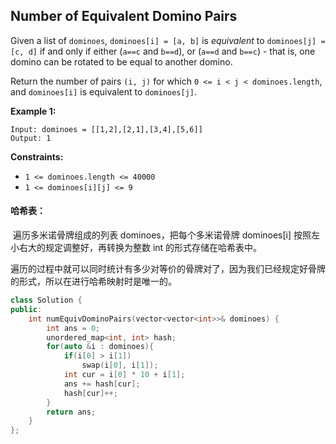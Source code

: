 ## Number of Equivalent Domino Pairs

Given a list of `dominoes`, `dominoes[i] = [a, b]` is *equivalent* to `dominoes[j] = [c, d]` if and only if either (`a==c` and `b==d`), or (`a==d` and `b==c`) - that is, one domino can be rotated to be equal to another domino.

Return the number of pairs `(i, j)` for which `0 <= i < j < dominoes.length`, and `dominoes[i]` is equivalent to `dominoes[j]`.

**Example 1:**

```
Input: dominoes = [[1,2],[2,1],[3,4],[5,6]]
Output: 1
```

**Constraints:**

- `1 <= dominoes.length <= 40000`
- `1 <= dominoes[i][j] <= 9`

#### 哈希表：

​		遍历多米诺骨牌组成的列表 dominoes，把每个多米诺骨牌 dominoes[i] 按照左小右大的规定调整好，再转换为整数 int 的形式存储在哈希表中。

​		遍历的过程中就可以同时统计有多少对等价的骨牌对了，因为我们已经规定好骨牌的形式，所以在进行哈希映射时是唯一的。

```c++
class Solution {
public:
    int numEquivDominoPairs(vector<vector<int>>& dominoes) {
        int ans = 0;
        unordered_map<int, int> hash;
        for(auto &i : dominoes){
            if(i[0] > i[1])
                swap(i[0], i[1]);
            int cur = i[0] * 10 + i[1];
            ans += hash[cur];
            hash[cur]++;
        }
        return ans;
    }
};
```


